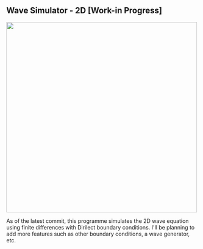 ## Wave Simulator - 2D [Work-in Progress]

<img src="https://raw.githubusercontent.com/thenu-k/WaveSimulator/main/waveSimAnimation.gif" height="500">

As of the latest commit, this programme simulates the 2D wave equation using finite differences with Dirilect boundary conditions. I'll be planning to add more features such as other boundary conditions, a wave generator, etc. 